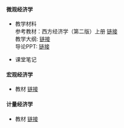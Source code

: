#### 微观经济学
* 教学材料 \
参考教材：西方经济学（第二版）上册 [链接](https://pan.baidu.com/s/106H3S2qKZEspJbGdIll1tw ) \
教学大纲: [链接](https://pan.baidu.com/s/1C2XJDYCCRyiw7bm6iLNa4Q ) \
导论PPT: [链接](https://pan.baidu.com/s/1rfhWZWlbxxyrBRSGds8wig )

* 课堂笔记

#### 宏观经济学

* 教材 [链接](https://mp.weixin.qq.com/s/pwP4G6NTnkz9yAMFQKl07w)

#### 计量经济学

* 教材 [链接](https://mp.weixin.qq.com/s/pwP4G6NTnkz9yAMFQKl07w)